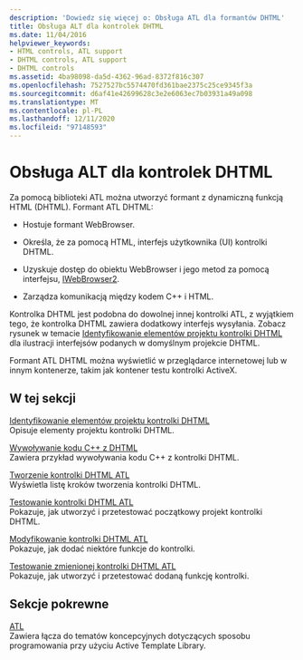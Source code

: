 ```yaml
---
description: 'Dowiedz się więcej o: Obsługa ATL dla formantów DHTML'
title: Obsługa ALT dla kontrolek DHTML
ms.date: 11/04/2016
helpviewer_keywords:
- HTML controls, ATL support
- DHTML controls, ATL support
- DHTML controls
ms.assetid: 4ba98098-da5d-4362-96ad-8372f816c307
ms.openlocfilehash: 7527527bc5574470fd361bae2375c25ce9345f3a
ms.sourcegitcommit: d6af41e42699628c3e2e6063ec7b03931a49a098
ms.translationtype: MT
ms.contentlocale: pl-PL
ms.lasthandoff: 12/11/2020
ms.locfileid: "97148593"
---
```

# <a name="atl-support-for-dhtml-controls"></a>Obsługa ALT dla kontrolek DHTML

Za pomocą biblioteki ATL można utworzyć formant z dynamiczną funkcją HTML (DHTML). Formant ATL DHTML:

- Hostuje formant WebBrowser.

- Określa, że za pomocą HTML, interfejs użytkownika (UI) kontrolki DHTML.

- Uzyskuje dostęp do obiektu WebBrowser i jego metod za pomocą interfejsu, [IWebBrowser2](/previous-versions/windows/internet-explorer/ie-developer/platform-apis/aa752127\(v=vs.85\)).

- Zarządza komunikacją między kodem C++ i HTML.

Kontrolka DHTML jest podobna do dowolnej innej kontrolki ATL, z wyjątkiem tego, że kontrolka DHTML zawiera dodatkowy interfejs wysyłania. Zobacz rysunek w temacie [Identyfikowanie elementów projektu kontrolki DHTML](../atl/identifying-the-elements-of-the-dhtml-control-project.md) dla ilustracji interfejsów podanych w domyślnym projekcie DHTML.

Formant ATL DHTML można wyświetlić w przeglądarce internetowej lub w innym kontenerze, takim jak kontener testu kontrolki ActiveX.

## <a name="in-this-section"></a>W tej sekcji

[Identyfikowanie elementów projektu kontrolki DHTML](../atl/identifying-the-elements-of-the-dhtml-control-project.md)<br/>
Opisuje elementy projektu kontrolki DHTML.

[Wywoływanie kodu C++ z DHTML](../atl/calling-cpp-code-from-dhtml.md)<br/>
Zawiera przykład wywoływania kodu C++ z kontrolki DHTML.

[Tworzenie kontrolki DHTML ATL](../atl/creating-an-atl-dhtml-control.md)<br/>
Wyświetla listę kroków tworzenia kontrolki DHTML.

[Testowanie kontrolki DHTML ATL](../atl/testing-the-atl-dhtml-control.md)<br/>
Pokazuje, jak utworzyć i przetestować początkowy projekt kontrolki DHTML.

[Modyfikowanie kontrolki DHTML ATL](../atl/modifying-the-atl-dhtml-control.md)<br/>
Pokazuje, jak dodać niektóre funkcje do kontrolki.

[Testowanie zmienionej kontrolki DHTML ATL](../atl/testing-the-modified-atl-dhtml-control.md)<br/>
Pokazuje, jak utworzyć i przetestować dodaną funkcję kontrolki.

## <a name="related-sections"></a>Sekcje pokrewne

[ATL](../atl/active-template-library-atl-concepts.md)<br/>
Zawiera łącza do tematów koncepcyjnych dotyczących sposobu programowania przy użyciu Active Template Library.
